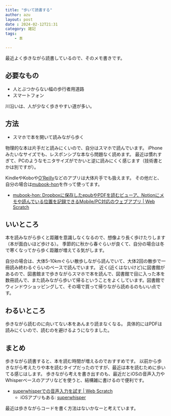 ```yaml
---
title: "歩いて読書する"
author: azu
layout: post
date : 2024-02-12T21:31
category: 雑記
tags:
    - 本

---
```


最近よく歩きながら読書しているので、そのメモ書きです。

## 必要なもの

- 人とぶつからない幅の歩行者用道路
- スマートフォン

川沿いは、人が少なく歩きやすい道が多い。

## 方法

- スマホで本を開いて読みながら歩く

物理的な本は片手だと読みにくいので、自分はスマホで読んでいます。
iPhoneみたいなサイズでも、レスポンシブな本なら問題なく読めます。
最近は慣れすぎて、PCのようなモニタサイズがでかいと逆に読みにくく感じます（技術書とかは別ですが）。

KindleやKoboや[O'Reilly](https://apps.apple.com/jp/app/oreilly/id881697395)などのアプリは大体片手でも扱えます。
その他だと、自分の場合は[mubook-hon](https://mubook-hon.vercel.app/)を作って使ってます。

- [mubook-hon: Dropboxに保存したepubやPDFを読むビューア、Notionにメモや読んでいる位置を記録できるMobile/PC対応のウェブアプリ | Web Scratch](https://efcl.info/2023/07/29/mubook-hon/)

## いいところ

本を読みながら歩くと距離を意識しなくなるので、想像より長く歩けたりします（本が面白いほど歩ける）。
季節的に秋から春ぐらいが良くて、自分の場合は冬で寒くなってから歩く距離が増えてる気がします。

自分の場合は、大体5-10kmぐらい散歩しながら読んでいて、大体2回の散歩で一冊読み終わるぐらいのペースで読んでいます。
近く(近くはないけど)に図書館があるので、図書館まで歩きながらスマホで本を読んで、図書館で目に入った本を数冊読んで、また読みながら歩いて帰るということをよくしています。図書館でウィンドウショッピングして、その場で買って帰りながら読めるのもいい点です。

## わるいところ

歩きながら読むのに向いてない本をあんまり読まなくなる。
具体的にはPDFは読みにくいので、読むのを避けるようになりました。

## まとめ

歩きながら読書すると、本を読む時間が増えるのでおすすめです。
以前から歩きながら考えたりや本を読むタイプだったのですが、最近は本を読むために歩いてる感じはします。
歩きながら考えを書き出すのも、最近だとiOSの音声入力やWhisperベースのアプリなどを使うと、結構雑に書けるので便利です。

- [superwhisperでの音声入力を試す | Web Scratch](https://efcl.info/2024/01/17/superwhisper/)
    - iOSアプリもある: [superwhisper](https://apps.apple.com/jp/app/superwhisper/id6471464415)

最近は歩きながらコードを書く方法はないかなーと考えています。